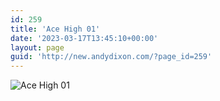 ```yaml
---
id: 259
title: 'Ace High 01'
date: '2023-03-17T13:45:10+00:00'
layout: page
guid: 'http://new.andydixon.com/?page_id=259'
---
```


![Ace High 01](https://i0.wp.com/assets.g8x2.ldn.idrivee2-23.com/posters/Ace%20High%2001%200.jpg?w=1200&ssl=1 "Ace High 01")